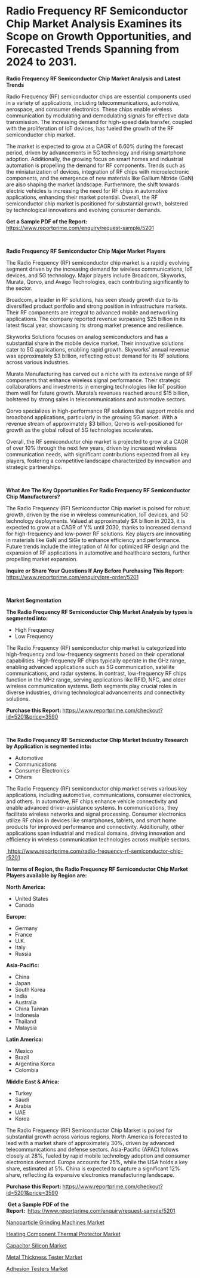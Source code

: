<p><h1>Radio Frequency RF Semiconductor Chip Market Analysis Examines its Scope on Growth Opportunities, and Forecasted Trends Spanning from 2024 to 2031.</h1></p><p><strong>Radio Frequency RF Semiconductor Chip Market Analysis and Latest Trends</strong></p>
<p><p>Radio Frequency (RF) semiconductor chips are essential components used in a variety of applications, including telecommunications, automotive, aerospace, and consumer electronics. These chips enable wireless communication by modulating and demodulating signals for effective data transmission. The increasing demand for high-speed data transfer, coupled with the proliferation of IoT devices, has fueled the growth of the RF semiconductor chip market.</p><p>The market is expected to grow at a CAGR of 6.60% during the forecast period, driven by advancements in 5G technology and rising smartphone adoption. Additionally, the growing focus on smart homes and industrial automation is propelling the demand for RF components. Trends such as the miniaturization of devices, integration of RF chips with microelectronic components, and the emergence of new materials like Gallium Nitride (GaN) are also shaping the market landscape. Furthermore, the shift towards electric vehicles is increasing the need for RF chips in automotive applications, enhancing their market potential. Overall, the RF semiconductor chip market is positioned for substantial growth, bolstered by technological innovations and evolving consumer demands.</p></p>
<p><strong>Get a Sample PDF of the Report:&nbsp;</strong> <a href="https://www.reportprime.com/enquiry/request-sample/5201">https://www.reportprime.com/enquiry/request-sample/5201</a></p>
<p>&nbsp;</p>
<p><strong>Radio Frequency RF Semiconductor Chip Major Market Players</strong></p>
<p><p>The Radio Frequency (RF) semiconductor chip market is a rapidly evolving segment driven by the increasing demand for wireless communications, IoT devices, and 5G technology. Major players include Broadcom, Skyworks, Murata, Qorvo, and Avago Technologies, each contributing significantly to the sector.</p><p>Broadcom, a leader in RF solutions, has seen steady growth due to its diversified product portfolio and strong position in infrastructure markets. Their RF components are integral to advanced mobile and networking applications. The company reported revenue surpassing $25 billion in its latest fiscal year, showcasing its strong market presence and resilience.</p><p>Skyworks Solutions focuses on analog semiconductors and has a substantial share in the mobile device market. Their innovative solutions cater to 5G applications, enabling rapid growth. Skyworks’ annual revenue was approximately $3 billion, reflecting robust demand for its RF solutions across various industries.</p><p>Murata Manufacturing has carved out a niche with its extensive range of RF components that enhance wireless signal performance. Their strategic collaborations and investments in emerging technologies like IoT position them well for future growth. Murata’s revenues reached around $15 billion, bolstered by strong sales in telecommunications and automotive sectors.</p><p>Qorvo specializes in high-performance RF solutions that support mobile and broadband applications, particularly in the growing 5G market. With a revenue stream of approximately $3 billion, Qorvo is well-positioned for growth as the global rollout of 5G technologies accelerates.</p><p>Overall, the RF semiconductor chip market is projected to grow at a CAGR of over 10% through the next few years, driven by increased wireless communication needs, with significant contributions expected from all key players, fostering a competitive landscape characterized by innovation and strategic partnerships.</p></p>
<p>&nbsp;</p>
<p><strong>What Are The Key Opportunities For Radio Frequency RF Semiconductor Chip Manufacturers?</strong></p>
<p><p>The Radio Frequency (RF) Semiconductor Chip market is poised for robust growth, driven by the rise in wireless communication, IoT devices, and 5G technology deployments. Valued at approximately $X billion in 2023, it is expected to grow at a CAGR of Y% until 2030, thanks to increased demand for high-frequency and low-power RF solutions. Key players are innovating in materials like GaN and SiGe to enhance efficiency and performance. Future trends include the integration of AI for optimized RF design and the expansion of RF applications in automotive and healthcare sectors, further propelling market expansion.</p></p>
<p><strong>Inquire or Share Your Questions If Any Before Purchasing This Report:</strong> <a href="https://www.reportprime.com/enquiry/pre-order/5201">https://www.reportprime.com/enquiry/pre-order/5201</a></p>
<p>&nbsp;</p>
<p><strong>Market Segmentation</strong></p>
<p><strong>The Radio Frequency RF Semiconductor Chip Market Analysis by types is segmented into:</strong></p>
<p><ul><li>High Frequency</li><li>Low Frequency</li></ul></p>
<p><p>The Radio Frequency (RF) semiconductor chip market is categorized into high-frequency and low-frequency segments based on their operational capabilities. High-frequency RF chips typically operate in the GHz range, enabling advanced applications such as 5G communication, satellite communications, and radar systems. In contrast, low-frequency RF chips function in the MHz range, serving applications like RFID, NFC, and older wireless communication systems. Both segments play crucial roles in diverse industries, driving technological advancements and connectivity solutions.</p></p>
<p><strong>Purchase this Report:&nbsp;</strong><a href="https://www.reportprime.com/checkout?id=5201&price=3590">https://www.reportprime.com/checkout?id=5201&price=3590</a></p>
<p>&nbsp;</p>
<p><strong>The Radio Frequency RF Semiconductor Chip Market Industry Research by Application is segmented into:</strong></p>
<p><ul><li>Automotive</li><li>Communications</li><li>Consumer Electronics</li><li>Others</li></ul></p>
<p><p>The Radio Frequency (RF) semiconductor chip market serves various key applications, including automotive, communications, consumer electronics, and others. In automotive, RF chips enhance vehicle connectivity and enable advanced driver-assistance systems. In communications, they facilitate wireless networks and signal processing. Consumer electronics utilize RF chips in devices like smartphones, tablets, and smart home products for improved performance and connectivity. Additionally, other applications span industrial and medical domains, driving innovation and efficiency in wireless communication technologies across multiple sectors.</p></p>
<p><a href="https://www.reportprime.com/radio-frequency-rf-semiconductor-chip-r5201">&nbsp;https://www.reportprime.com/radio-frequency-rf-semiconductor-chip-r5201</a></p>
<p><strong>In terms of Region, the Radio Frequency RF Semiconductor Chip Market Players available by Region are:</strong></p>
<p>
    <p> <strong> North America: </strong>
        <ul>
            <li>United States</li>
            <li>Canada</li>
        </ul>
        </p> 
    <p> <strong> Europe: </strong>
        <ul>
            <li>Germany</li>
            <li>France</li>
            <li>U.K.</li>
            <li>Italy</li>
            <li>Russia</li>
        </ul>
        </p> 
    <p> <strong> Asia-Pacific: </strong>
        <ul>
            <li>China</li>
            <li>Japan</li>
            <li>South Korea</li>
            <li>India</li>
            <li>Australia</li>
            <li>China Taiwan</li>
            <li>Indonesia</li>
            <li>Thailand</li>
            <li>Malaysia</li>
        </ul>
        </p> 
    <p> <strong> Latin America: </strong>
        <ul>
            <li>Mexico</li>
            <li>Brazil</li>
            <li>Argentina Korea</li>
            <li>Colombia</li>
        </ul>
        </p> 
    <p> <strong> Middle East & Africa: </strong>
        <ul>
            <li>Turkey</li>
            <li>Saudi</li>
            <li>Arabia</li>
            <li>UAE</li>
            <li>Korea</li>
        </ul>
    </p>
    </p>
<p><p>The Radio Frequency (RF) Semiconductor Chip Market is poised for substantial growth across various regions. North America is forecasted to lead with a market share of approximately 30%, driven by advanced telecommunications and defense sectors. Asia-Pacific (APAC) follows closely at 28%, fueled by rapid mobile technology adoption and consumer electronics demand. Europe accounts for 25%, while the USA holds a key share, estimated at 5%. China is expected to capture a significant 12% share, reflecting its expansive electronics manufacturing landscape.</p></p>
<p><strong>Purchase this Report: </strong><a href="https://www.reportprime.com/checkout?id=5201&price=3590">https://www.reportprime.com/checkout?id=5201&price=3590</a></p>
<p>&nbsp;<strong>Get a Sample PDF of the Report:&nbsp;&nbsp;</strong><a href="https://www.reportprime.com/enquiry/request-sample/5201">https://www.reportprime.com/enquiry/request-sample/5201</a></p>
<p><strong></strong></p>
<p><p><a href="https://issuu.com/reportprime-2/docs/nanoparticle-grinding-machines-mark_247e5c2b93404a">Nanoparticle Grinding Machines Market</a></p><p><a href="https://github.com/fty54g/Market-Research-Report-List-1/blob/main/heating-component-thermal-protector-market.md">Heating Component Thermal Protector Market</a></p><p><a href="https://github.com/AshrafKhan865/Market-Research-Report-List-1/blob/main/capacitor-silicon-market.md">Capacitor Silicon Market</a></p><p><a href="https://www.linkedin.com/pulse/what-factors-influence-metal-thickness-tester-market-coming-co4tc?trackingId=DrV6bZuiQ665wrvGo1Q0GA%3D%3D">Metal Thickness Tester Market</a></p><p><a href="https://www.linkedin.com/pulse/adhesion-testers-market-insights-product-type-application-oxgjc?trackingId=nsxy8fQ3TROtLZqBZhKEdQ%3D%3D">Adhesion Testers Market</a></p></p>